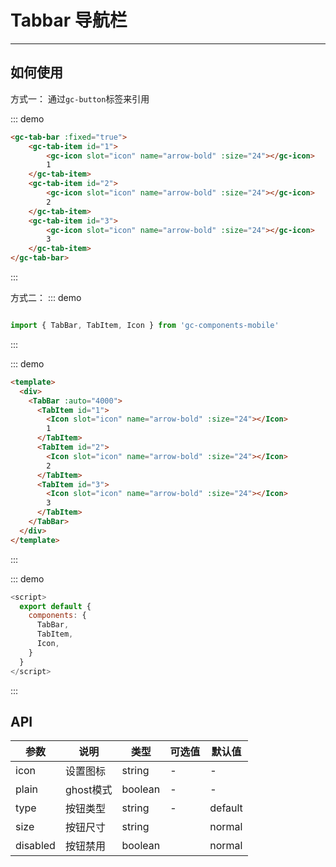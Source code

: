 # Tabbar 导航栏
<!-- {.md} -->

---
<!-- {.md} -->

## 如何使用
<!-- {.md} -->

方式一：<!-- {.md} -->
通过<!-- {.md} -->`gc-button`标签来引用

::: demo

```html
<gc-tab-bar :fixed="true">
    <gc-tab-item id="1">
        <gc-icon slot="icon" name="arrow-bold" :size="24"></gc-icon>
        1
    </gc-tab-item>
    <gc-tab-item id="2">
        <gc-icon slot="icon" name="arrow-bold" :size="24"></gc-icon>
        2
    </gc-tab-item>
    <gc-tab-item id="3">
        <gc-icon slot="icon" name="arrow-bold" :size="24"></gc-icon>
        3
    </gc-tab-item>
</gc-tab-bar>
```

:::

方式二：<!-- {.md} -->
::: demo
```js

import { TabBar, TabItem, Icon } from 'gc-components-mobile'

```
:::
<!-- {.md} -->
::: demo
```html
<template>
  <div>
    <TabBar :auto="4000">
      <TabItem id="1">
        <Icon slot="icon" name="arrow-bold" :size="24"></Icon>
        1
      </TabItem>
      <TabItem id="2">
        <Icon slot="icon" name="arrow-bold" :size="24"></Icon>
        2
      </TabItem>
      <TabItem id="3">
        <Icon slot="icon" name="arrow-bold" :size="24"></Icon>
        3
      </TabItem>
    </TabBar>
  </div>
</template>
```
:::
<!-- {.md} -->
::: demo
```js
<script>
  export default {
    components: {
      TabBar,
      TabItem,
      Icon,
    }
  }
</script>
```
:::
<!-- {.md} -->



## API
<!-- {.md} -->
| 参数      | 说明    | 类型      | 可选值       | 默认值   |
|---------- |-------- |---------- |-------------  |-------- |
| icon     | 设置图标  | string  | -          |    -     |
| plain    | ghost模式  | boolean  | -           |    -    |
| type    | 按钮类型  | string  | -           | default |
| size    | 按钮尺寸 | string  |          | normal |
| disabled | 按钮禁用 | boolean  |          | normal |
